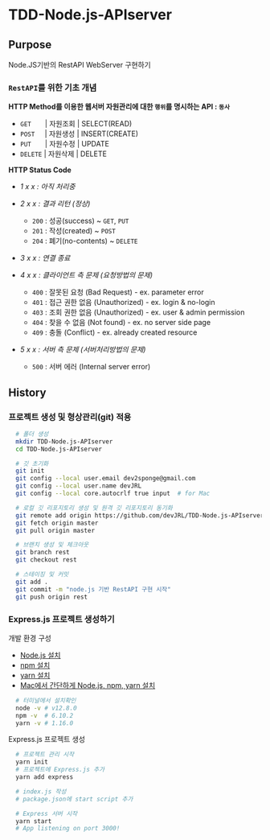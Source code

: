 # TDD-Node.js-APIserver

## Purpose

Node.JS기반의 RestAPI WebServer 구현하기

### `RestAPI`를 위한 기초 개념

**HTTP Method를 이용한 웹서버 자원관리에 대한 `행위`를 명시하는 API : `동사`**

- `GET` &nbsp;&nbsp;&nbsp;&nbsp;&nbsp; | 자원조회 | SELECT(READ)
- `POST`&nbsp;&nbsp;&nbsp;&nbsp; | 자원생성 | INSERT(CREATE)
- `PUT` &nbsp;&nbsp;&nbsp;&nbsp;&nbsp; | 자원수정 | UPDATE
- `DELETE` | 자원삭제 | DELETE

**HTTP Status Code**

- _1 x x : 아직 처리중_
- _2 x x : 결과 리턴 (정상)_
  - `200` : 성공(success) ~ `GET`, `PUT`
  - `201` : 작성(created) ~ `POST`
  - `204` : 폐기(no-contents) ~ `DELETE`
- _3 x x : 연결 종료_
- _4 x x : 클라이언트 측 문제 (요청방법의 문제)_
  - `400` : 잘못된 요청 (Bad Request) - ex. parameter error
  - `401` : 접근 권한 없음 (Unauthorized) - ex. login & no-login
  - `403` : 조회 권한 없음 (Unauthorized) - ex. user & admin permission
  - `404` : 찾을 수 없음 (Not found) - ex. no server side page
  - `409` : 충돌 (Conflict) - ex. already created resource
- _5 x x : 서버 측 문제 (서버처리방법의 문제)_

  - `500` : 서버 에러 (Internal server error)

## History

### 프로젝트 생성 및 형상관리(git) 적용

```bash
  # 폴더 생성
  mkdir TDD-Node.js-APIserver
  cd TDD-Node.js-APIserver

  # 깃 초기화
  git init
  git config --local user.email dev2sponge@gmail.com
  git config --local user.name devJRL
  git config --local core.autocrlf true input  # for Mac

  # 로컬 깃 리포지토리 생성 및 원격 깃 리포지토리 동기화
  git remote add origin https://github.com/devJRL/TDD-Node.js-APIserver.git
  git fetch origin master
  git pull origin master

  # 브랜치 생성 및 체크아웃
  git branch rest
  git checkout rest

  # 스테이징 및 커밋
  git add .
  git commit -m "node.js 기반 RestAPI 구현 시작"
  git push origin rest
```

### Express.js 프로젝트 생성하기

개발 환경 구성

- [Node.js 설치](https://nodejs.org/ko/download/)
- [npm 설치](https://www.npmjs.com/get-npm)
- [yarn 설치](https://yarnpkg.com/lang/en/docs/install/#mac-stable)
- [Mac에서 간단하게 Node.js, npm, yarn 설치](https://junhobaik.github.io/install-node-yarn/)

```bash
  # 터미널에서 설치확인
  node -v # v12.8.0
  npm -v  # 6.10.2
  yarn -v # 1.16.0
```

Express.js 프로젝트 생성

```bash
  # 프로젝트 관리 시작
  yarn init
  # 프로젝트에 Express.js 추가
  yarn add express

  # index.js 작성
  # package.json에 start script 추가

  # Express 서버 시작
  yarn start
  # App listening on port 3000!
```
